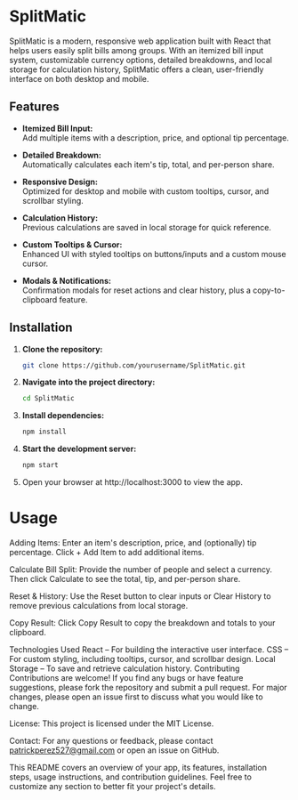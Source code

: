 # SplitMatic

SplitMatic is a modern, responsive web application built with React that helps users easily split bills among groups. With an itemized bill input system, customizable currency options, detailed breakdowns, and local storage for calculation history, SplitMatic offers a clean, user-friendly interface on both desktop and mobile.

## Features

- **Itemized Bill Input:**  
  Add multiple items with a description, price, and optional tip percentage.
  
- **Detailed Breakdown:**  
  Automatically calculates each item's tip, total, and per-person share.
  
- **Responsive Design:**  
  Optimized for desktop and mobile with custom tooltips, cursor, and scrollbar styling.
  
- **Calculation History:**  
  Previous calculations are saved in local storage for quick reference.
  
- **Custom Tooltips & Cursor:**  
  Enhanced UI with styled tooltips on buttons/inputs and a custom mouse cursor.
  
- **Modals & Notifications:**  
  Confirmation modals for reset actions and clear history, plus a copy-to-clipboard feature.

## Installation

1. **Clone the repository:**

   ```bash
   git clone https://github.com/yourusername/SplitMatic.git

2. **Navigate into the project directory:**

    ```bash
    cd SplitMatic

3. **Install dependencies:**

    ```bash
    npm install

4. **Start the development server:**

    ```bash
    npm start

5. Open your browser at http://localhost:3000 to view the app.

# Usage
Adding Items:
Enter an item's description, price, and (optionally) tip percentage. Click + Add Item to add additional items.

Calculate Bill Split:
Provide the number of people and select a currency. Then click Calculate to see the total, tip, and per-person share.

Reset & History:
Use the Reset button to clear inputs or Clear History to remove previous calculations from local storage.

Copy Result:
Click Copy Result to copy the breakdown and totals to your clipboard.

Technologies Used
React – For building the interactive user interface.
CSS – For custom styling, including tooltips, cursor, and scrollbar design.
Local Storage – To save and retrieve calculation history.
Contributing
Contributions are welcome! If you find any bugs or have feature suggestions, please fork the repository and submit a pull request. For major changes, please open an issue first to discuss what you would like to change.

License: This project is licensed under the MIT License.

Contact: For any questions or feedback, please contact patrickperez527@gmail.com or open an issue on GitHub.

This README covers an overview of your app, its features, installation steps, usage instructions, and contribution guidelines. Feel free to customize any section to better fit your project's details.
